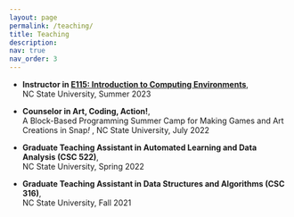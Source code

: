 ```yaml
---
layout: page
permalink: /teaching/
title: Teaching
description:
nav: true
nav_order: 3
---
```


- **Instructor in [E115: Introduction to Computing Environments](https://wolfware.ncsu.edu/courses/details/?sis_id=SIS:2023:6:10W:E:115:050)**,  
  NC State University, Summer 2023

- **Counselor in Art, Coding, Action!**, <br/>
  A Block-Based Programming Summer Camp for Making Games and Art Creations in Snap<i>!</i>
  , NC State University, July 2022

- **Graduate Teaching Assistant in Automated Learning and Data Analysis (CSC 522)**,  
  NC State University, Spring 2022

- **Graduate Teaching Assistant in Data Structures and Algorithms (CSC 316)**,  
  NC State University, Fall 2021
